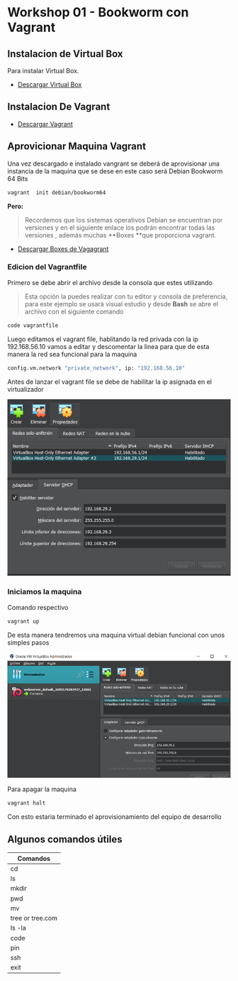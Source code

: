 # Workshop 01 - Bookworm con Vagrant 

## Instalacion de Virtual Box 

Para instalar Virtual Box.
- [Descargar Virtual Box](https://www.virtualbox.org/wiki/Downloads)

## Instalacion De Vagrant 
- [Descargar Vagrant](https://developer.hashicorp.com/vagrant/downloads?product_intent=vagrant)

## Aprovicionar Maquina Vagrant

Una vez descargado e instalado vangrant se deberá de aprovisionar  una instancia de la maquina que se dese en este caso será Debian Bookworm 64 Bits  
```bash
vagrant  init debian/bookworm64

```
**Pero:** 
 > Recordemos que los sistemas operativos  Debian se encuentran por versiones y en el siguiente enlace los podrán encontrar todas las versiones , además muchas **Boxes **que proporciona vagrant.
- [Descargar Boxes de Vagagrant](https://app.vagrantup.com/boxes/search)


### Edicion del Vagrantfile
Primero se debe abrir el archivo desde la consola que estes utilizando
>Esta opción la puedes realizar con tu editor y consola de preferencia, para este ejemplo se usará visual estudio y desde **Bash** se abre el archivo con el siguiente comando 

```bash 
code vagrantfile
```

Luego editamos el vagrant file, hablitando la red privada con la ip 192.168.56.10 vamos a editar 
y descomentar la linea para que de esta manera la red sea funcional para la maquina
```bash
config.vm.network "private_network", ip: "192.168.56.10"

```
Antes de lanzar el vagrant file se debe de habilitar la ip asignada en el virtualizador 

 ![Configuracion de VBoxNet](./Images/Capture.PNG "Box red")
### Iniciamos la maquina
Comando respectivo
```bash 
vagrant up
```

De esta manera tendremos una maquina virtual debian funcional con unos simples pasos

 ![Configuracion de VBoxNet](./Images/Capture2.PNG "Box red")

Para apagar la maquina
 ```bash 
vagrant halt
```


Con esto estaria terminado el aprovisionamiento del equipo de desarrollo 
 ## Algunos comandos útiles 

| Comandos      | 
| ------------- |
| cd            |
|ls             |
|mkdir          |
|pwd            |
|mv             |
|tree or tree.com|
|ls -la         |
|code           |
|pin            |
|ssh            |
|exit           |
